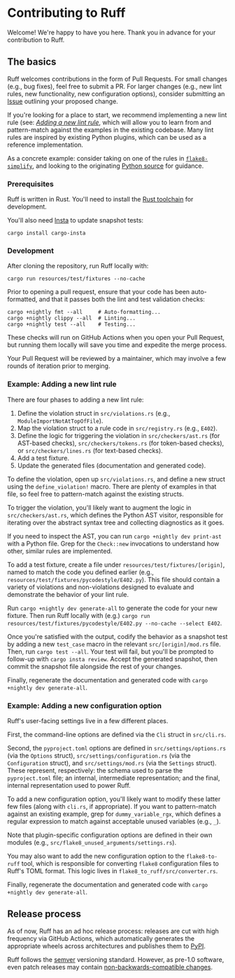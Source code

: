 # Contributing to Ruff

Welcome! We're happy to have you here. Thank you in advance for your contribution to Ruff.

## The basics

Ruff welcomes contributions in the form of Pull Requests. For small changes (e.g., bug fixes), feel
free to submit a PR. For larger changes (e.g., new lint rules, new functionality, new configuration
options), consider submitting an [Issue](https://github.com/charliermarsh/ruff/issues) outlining
your proposed change.

If you're looking for a place to start, we recommend implementing a new lint rule (see:
[_Adding a new lint rule_](#example-adding-a-new-lint-rule), which will allow you to learn from and
pattern-match against the examples in the existing codebase. Many lint rules are inspired by
existing Python plugins, which can be used as a reference implementation.

As a concrete example: consider taking on one of the rules in [`flake8-simplify`](https://github.com/charliermarsh/ruff/issues/998),
and looking to the originating [Python source](https://github.com/MartinThoma/flake8-simplify) for
guidance.

### Prerequisites

Ruff is written in Rust. You'll need to install the
[Rust toolchain](https://www.rust-lang.org/tools/install) for development.

You'll also need [Insta](https://insta.rs/docs/) to update snapshot tests:

```shell
cargo install cargo-insta
```

### Development

After cloning the repository, run Ruff locally with:

```shell
cargo run resources/test/fixtures --no-cache
```

Prior to opening a pull request, ensure that your code has been auto-formatted, and that it passes
both the lint and test validation checks:

```shell
cargo +nightly fmt --all     # Auto-formatting...
cargo +nightly clippy --all  # Linting...
cargo +nightly test --all    # Testing...
```

These checks will run on GitHub Actions when you open your Pull Request, but running them locally
will save you time and expedite the merge process.

Your Pull Request will be reviewed by a maintainer, which may involve a few rounds of iteration
prior to merging.

### Example: Adding a new lint rule

There are four phases to adding a new lint rule:

1. Define the violation struct in `src/violations.rs` (e.g., `ModuleImportNotAtTopOfFile`).
2. Map the violation struct to a rule code in `src/registry.rs` (e.g., `E402`).
3. Define the logic for triggering the violation in `src/checkers/ast.rs` (for AST-based checks),
   `src/checkers/tokens.rs` (for token-based checks), or `src/checkers/lines.rs` (for text-based checks).
4. Add a test fixture.
5. Update the generated files (documentation and generated code).

To define the violation, open up `src/violations.rs`, and define a new struct using the
`define_violation!` macro. There are plenty of examples in that file, so feel free to pattern-match
against the existing structs.

To trigger the violation, you'll likely want to augment the logic in `src/checkers/ast.rs`, which
defines the Python AST visitor, responsible for iterating over the abstract syntax tree and
collecting diagnostics as it goes.

If you need to inspect the AST, you can run `cargo +nightly dev print-ast` with a Python file. Grep
for the `Check::new` invocations to understand how other, similar rules are implemented.

To add a test fixture, create a file under `resources/test/fixtures/[origin]`, named to match
the code you defined earlier (e.g., `resources/test/fixtures/pycodestyle/E402.py`). This file should
contain a variety of violations and non-violations designed to evaluate and demonstrate the behavior
of your lint rule.

Run `cargo +nightly dev generate-all` to generate the code for your new fixture. Then run Ruff
locally with (e.g.) `cargo run resources/test/fixtures/pycodestyle/E402.py --no-cache --select E402`.

Once you're satisfied with the output, codify the behavior as a snapshot test by adding a new
`test_case` macro in the relevant `src/[origin]/mod.rs` file. Then, run `cargo test --all`.
Your test will fail, but you'll be prompted to follow-up with `cargo insta review`. Accept the
generated snapshot, then commit the snapshot file alongside the rest of your changes.

Finally, regenerate the documentation and generated code with `cargo +nightly dev generate-all`.

### Example: Adding a new configuration option

Ruff's user-facing settings live in a few different places.

First, the command-line options are defined via the `Cli` struct in `src/cli.rs`.

Second, the `pyproject.toml` options are defined in `src/settings/options.rs` (via the `Options`
struct), `src/settings/configuration.rs` (via the `Configuration` struct), and `src/settings/mod.rs`
(via the `Settings` struct). These represent, respectively: the schema used to parse the
`pyproject.toml` file; an internal, intermediate representation; and the final, internal
representation used to power Ruff.

To add a new configuration option, you'll likely want to modify these latter few files (along with
`cli.rs`, if appropriate). If you want to pattern-match against an existing example, grep for
`dummy_variable_rgx`, which defines a regular expression to match against acceptable unused
variables (e.g., `_`).

Note that plugin-specific configuration options are defined in their own modules (e.g.,
`src/flake8_unused_arguments/settings.rs`).

You may also want to add the new configuration option to the `flake8-to-ruff` tool, which is
responsible for converting `flake8` configuration files to Ruff's TOML format. This logic
lives in `flake8_to_ruff/src/converter.rs`.

Finally, regenerate the documentation and generated code with `cargo +nightly dev generate-all`.

## Release process

As of now, Ruff has an ad hoc release process: releases are cut with high frequency via GitHub
Actions, which automatically generates the appropriate wheels across architectures and publishes
them to [PyPI](https://pypi.org/project/ruff/).

Ruff follows the [semver](https://semver.org/) versioning standard. However, as pre-1.0 software,
even patch releases may contain [non-backwards-compatible changes](https://semver.org/#spec-item-4).
